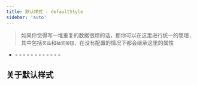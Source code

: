 ```yaml
---
title: 默认样式 - defaultStyle
sidebar: 'auto'
---
```


> 如果你觉得写一堆重复的数据很烦的话，那你可以在这里进行统一的管理，其中包括`奖品`和`抽奖按钮`，在没有配置的情况下都会继承这里的属性

- <Describe name="default-style?: object" mean="格子默认样式" />
  - <Describe name="gutter?: number" mean="格子之间的间距" desc="默认等于 5" />
  - <Describe name="borderRadius?: string | number" mean="格子圆角" desc="默认等于 20" />
  - <Describe name="fontColor?: string" mean="字体颜色" />
  - <Describe name="fontSize?: string" mean="字体大小(px)" desc="默认为 '18px'" />
  - <Describe name="fontStyle?: string" mean="字体样式" desc="默认为 'sans-serif'" />
  - <Describe name="fontWeight?: string" mean="字体粗细" desc="默认为 '400'" />
  - <Describe name="textAlign?: string" mean="文字和图片的对其方式" desc="目前只能居中!" />
  - <Describe name="background?: string" mean="格子的背景颜色" desc="默认是 '#fff' 白色" />
  - <Describe name="shadow?: string" mean="格子阴影" desc="由 4 个值组成：1.水平位置、2.垂直位置、3.模糊度、4.阴影颜色" />
  - <Describe name="wordWrap?: boolean" mean="文字自动换行" desc="默认为 true 开启，关闭时可以使用 \n 换行" />
  - <Describe name="lengthLimit?: string | number" mean="换行宽度限制" desc="格式为：90 | '90px' | '90%'，默认为 '90%'" />
  - <Describe name="speed?: number" mean="旋转速度" desc="临时增加速度配置，建议范围：10 ~ 30，默认为 20" />

## 关于默认样式

<Exhibition>
  <template v-slot:code>
    <grid-defaultStyle1 />
  </template>
  <template v-slot:text>
    <li><code>gutter</code>只是格子之间的间距，不会叠加边框的<code>padding</code></li>
    <li><code>shadow</code>阴影会挤占格子本身的宽度或高度</li>
    <li><code>textAlign</code>对其方式目前只支持 center</li>
  </template>
</Exhibition>

<RecoDemo :collapse="true">
  <template slot="code-vue">
    <<< @/.vuepress/components/grid/defaultStyle1.vue
  </template>
</RecoDemo>
